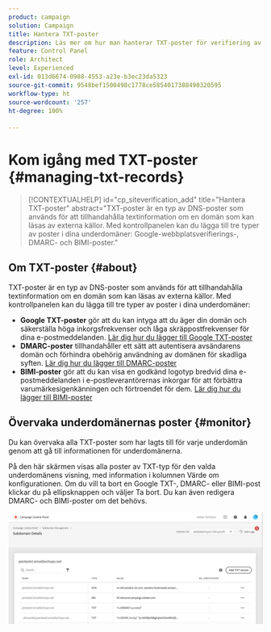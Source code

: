 ```yaml
---
product: campaign
solution: Campaign
title: Hantera TXT-poster
description: Läs mer om hur man hanterar TXT-poster för verifiering av domänägarskap.
feature: Control Panel
role: Architect
level: Experienced
exl-id: 013d6674-0988-4553-a23e-b3ec23da5323
source-git-commit: 9548bef1500498c1778ce5854017388490320595
workflow-type: ht
source-wordcount: '257'
ht-degree: 100%

---
```


# Kom igång med TXT-poster {#managing-txt-records}

>[!CONTEXTUALHELP]
>id="cp_siteverification_add"
>title="Hantera TXT-poster"
>abstract="TXT-poster är en typ av DNS-poster som används för att tillhandahålla textinformation om en domän som kan läsas av externa källor. Med kontrollpanelen kan du lägga till tre typer av poster i dina underdomäner: Google-webbplatsverifierings-, DMARC- och BIMI-poster."

## Om TXT-poster {#about}

TXT-poster är en typ av DNS-poster som används för att tillhandahålla textinformation om en domän som kan läsas av externa källor. Med kontrollpanelen kan du lägga till tre typer av poster i dina underdomäner:

* **Google TXT-poster** gör att du kan intyga att du äger din domän och säkerställa höga inkorgsfrekvenser och låga skräppostfrekvenser för dina e-postmeddelanden. [Lär dig hur du lägger till Google TXT-poster](managing-txt-records.md)
* **DMARC-poster** tillhandahåller ett sätt att autentisera avsändarens domän och förhindra obehörig användning av domänen för skadliga syften. [Lär dig hur du lägger till DMARC-poster](dmarc.md)
* **BIMI-poster** gör att du kan visa en godkänd logotyp bredvid dina e-postmeddelanden i e-postleverantörernas inkorgar för att förbättra varumärkesigenkänningen och förtroendet för dem. [Lär dig hur du lägger till BIMI-poster](bimi.md)

## Övervaka underdomänernas poster {#monitor}

Du kan övervaka alla TXT-poster som har lagts till för varje underdomän genom att gå till informationen för underdomänerna.

På den här skärmen visas alla poster av TXT-typ för den valda underdomänens visning, med information i kolumnen Värde om konfigurationen. Om du vill ta bort en Google TXT-, DMARC- eller BIMI-post klickar du på ellipsknappen och väljer Ta bort. Du kan även redigera DMARC- och BIMI-poster om det behövs.

![](assets/txt-records.png)
